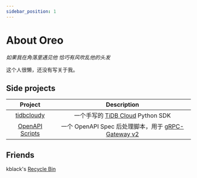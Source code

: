 ```yaml
---
sidebar_position: 1
---
```


# About Oreo

*如果我在角落里遇见他 恰巧有风吹乱他的头发*

这个人很懒，还没有写关于我。

## Side projects

| Project | Description |
| :---: | :---: |
| [tidbcloudy](https://github.com/Oreoxmt/tidbcloudy) | 一个手写的 [TiDB Cloud](https://tidb.cloud.com) Python SDK |
| [OpenAPI Scripts](https://github.com/Oreoxmt/openapi-scripts) | 一个 OpenAPI Spec 后处理脚本，用于 [gRPC-Gateway v2](https://grpc-ecosystem.github.io/grpc-gateway/) |

## Friends

kblack's [Recycle Bin](https://blog.i64d.com)
